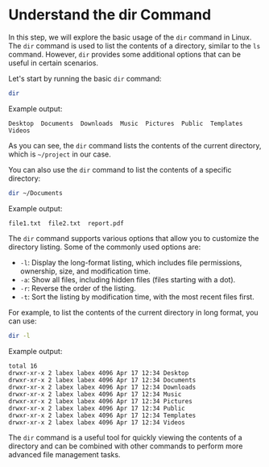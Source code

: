 # Understand the dir Command

In this step, we will explore the basic usage of the `dir` command in Linux. The `dir` command is used to list the contents of a directory, similar to the `ls` command. However, `dir` provides some additional options that can be useful in certain scenarios.

Let's start by running the basic `dir` command:

```bash
dir
```

Example output:

```
Desktop  Documents  Downloads  Music  Pictures  Public  Templates  Videos
```

As you can see, the `dir` command lists the contents of the current directory, which is `~/project` in our case.

You can also use the `dir` command to list the contents of a specific directory:

```bash
dir ~/Documents
```

Example output:

```
file1.txt  file2.txt  report.pdf
```

The `dir` command supports various options that allow you to customize the directory listing. Some of the commonly used options are:

- `-l`: Display the long-format listing, which includes file permissions, ownership, size, and modification time.
- `-a`: Show all files, including hidden files (files starting with a dot).
- `-r`: Reverse the order of the listing.
- `-t`: Sort the listing by modification time, with the most recent files first.

For example, to list the contents of the current directory in long format, you can use:

```bash
dir -l
```

Example output:

```
total 16
drwxr-xr-x 2 labex labex 4096 Apr 17 12:34 Desktop
drwxr-xr-x 2 labex labex 4096 Apr 17 12:34 Documents
drwxr-xr-x 2 labex labex 4096 Apr 17 12:34 Downloads
drwxr-xr-x 2 labex labex 4096 Apr 17 12:34 Music
drwxr-xr-x 2 labex labex 4096 Apr 17 12:34 Pictures
drwxr-xr-x 2 labex labex 4096 Apr 17 12:34 Public
drwxr-xr-x 2 labex labex 4096 Apr 17 12:34 Templates
drwxr-xr-x 2 labex labex 4096 Apr 17 12:34 Videos
```

The `dir` command is a useful tool for quickly viewing the contents of a directory and can be combined with other commands to perform more advanced file management tasks.
